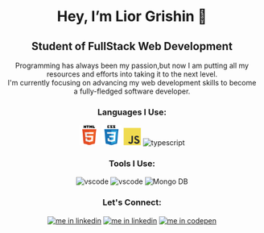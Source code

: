 <h1 align="center">Hey, I’m Lior Grishin 👋</h1>
<h2 align="center">Student of FullStack Web Development</h2>

<div align="center">
  <p>Programming has always been my passion,but now I am putting all my resources and efforts into taking it to the next level.
   <br>I'm currently focusing on advancing my web development skills to become a fully-fledged software developer.</p>
</div>
 
<div align="center">
  <h3>Languages I Use:</h3>
  <p>
    <img src="https://raw.githubusercontent.com/devicons/devicon/master/icons/html5/html5-original-wordmark.svg" alt="html5" width="40" height="40"/>
    <img src="https://raw.githubusercontent.com/devicons/devicon/master/icons/css3/css3-original-wordmark.svg" alt="css3" width="40" height="40"/>
    <img src="https://raw.githubusercontent.com/devicons/devicon/master/icons/javascript/javascript-original.svg" alt="javascript" width="35" height="35"/>
    <img src="https://cdn.worldvectorlogo.com/logos/typescript.svg" alt="typescript" width="35" height="35">
  </p>
</div>

<div align="center">
  <h3>Tools I Use:</h3>
  <p>
    <img src="https://cdn.jsdelivr.net/gh/devicons/devicon/icons/vscode/vscode-original.svg" alt="vscode" width="35" height="35"/>
    <img src="https://cdn.worldvectorlogo.com/logos/nodejs-icon.svg" alt="vscode" width="35" height="35"/>
    <img src="https://cdn.worldvectorlogo.com/logos/mongodb-icon-1.svg" alt="Mongo DB" width="35" height="35"/>
  </p>
</div>

<div align="center">
  <h3>Let's Connect:</h3>
  <p>
    <a href="https://www.linkedin.com/in/lior-grishin-100332228/" target="_blank"><img align="center" src="https://cdn.jsdelivr.net/gh/devicons/devicon/icons/linkedin/linkedin-original.svg" alt="me in linkedin" height="auto" width="30"/></a>
    <a href="https://www.facebook.com/profile.php?id=100007058539463" target="_blank"><img align="center" src="https://cdn.worldvectorlogo.com/logos/facebook-2020-1-1.svg" alt="me in linkedin" height="auto" width="30"/></a>
    <a href="https://codepen.io/lorGR" target="_blank"><img align="center" src="https://cdn.worldvectorlogo.com/logos/codepen-icon.svg" alt="me in codepen" height="auto" width="30"/></a>
  </p>
</div>
